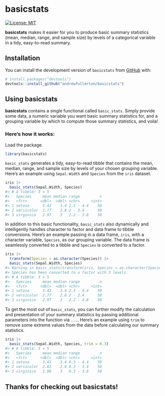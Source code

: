 
<!-- README.md is generated from README.Rmd. Please edit that file -->

# basicstats

<!-- badges: start -->

[![License:
MIT](https://img.shields.io/badge/License-MIT-yellow.svg)](https://opensource.org/licenses/MIT)
<!-- badges: end -->

**basicstats** makes it easier for you to produce basic summary
statistics (mean, median, range, and sample size) by levels of a
categorical variable in a tidy, easy-to-read summary.

## Installation

You can install the development version of `basicstats` from
[GitHub](https://github.com/andrewfullerton/basicstats) with:

``` r
# install.packages("devtools")
devtools::install_github("andrewfullerton/basicstats")
```

## Using basicstats

**basicstats** contains a single functional called `basic_stats`. Simply
provide some data, a numeric variable you want basic summary statistics
for, and a grouping variable by which to compute those summary
statistics, and voila!

### Here’s how it works:

Load the package.

``` r
library(basicstats)
```

`basic_stats` generates a tidy, easy-to-read tibble that contains the
mean, median, range, and sample size by levels of your chosen grouping
variable. Here’s an example using `Sepal.Width` and `Species` from the
`iris` dataset.

``` r
iris |> 
  basic_stats(Sepal.Width, Species)
#> # A tibble: 3 × 5
#>   Species     mean median range         n
#>   <fct>      <dbl>  <dbl> <chr>     <int>
#> 1 setosa      3.43    3.4 2.3 - 4.4    50
#> 2 versicolor  2.77    2.8 2 - 3.4      50
#> 3 virginica   2.97    3   2.2 - 3.8    50
```

In addition to this basic functionality, `basic_stats` also dynamically
and intelligently handles character to factor and data frame to tibble
conversions. Here’s an example passing in a data frame, `iris`, with a
character variable, `Species`, as our grouping variable. The data frame
is seamlessly converted to a tibble and `Species` is converted to a
factor.

``` r
iris |>
  transform(Species = as.character(Species)) |>
  basic_stats(Sepal.Width, Species)
#> Warning in basic_stats(transform(iris, Species = as.character(Species)), :
#> Species has been converted to a factor with 3 levels.
#> # A tibble: 3 × 5
#>   Species     mean median range         n
#>   <fct>      <dbl>  <dbl> <chr>     <int>
#> 1 setosa      3.43    3.4 2.3 - 4.4    50
#> 2 versicolor  2.77    2.8 2 - 3.4      50
#> 3 virginica   2.97    3   2.2 - 3.8    50
```

To get the most out of `basic_stats`, you can further modify the
calculation and presentation of your summary statistics by passing
additional parameters into the function via `...`. Here’s an example
using `trim` to remove some extreme values from the data before
calculating our summary statistics.

``` r
iris |>
  basic_stats(Sepal.Width, Species, trim = 0.3)
#> # A tibble: 3 × 5
#>   Species     mean median range         n
#>   <fct>      <dbl>  <dbl> <chr>     <int>
#> 1 setosa      3.41    3.4 0.3 - 4.4    50
#> 2 versicolor  2.81    2.8 0.3 - 3.4    50
#> 3 virginica   2.96    3   0.3 - 3.8    50
```

## Thanks for checking out basicstats!
